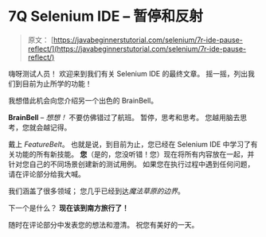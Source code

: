 # 7Q Selenium IDE – 暂停和反射

> 原文： [https://javabeginnerstutorial.com/selenium/7r-ide-pause-reflect/](https://javabeginnerstutorial.com/selenium/7r-ide-pause-reflect/)

嗨呀测试人员！ 欢迎来到我们有关 Selenium IDE 的最终文章。 摇一摇，列出我们到目前为止所学的功能！

我想借此机会向您介绍另一个出色的 BrainBell。

**BrainBell** – *想想！* 不要仿佛错过了航班。 暂停，思考和思考。 您越用脑去思考，您就会越记得。

戴上 *FeatureBelt*。 也就是说，到目前为止，您已经在 Selenium IDE 中学习了有关功能的所有新技能。 **您**（是的，您没听错！您）现在将所有内容放在一起，并针对您自己的不同场景创建新的测试用例。 如果您在执行过程中遇到任何问题，请在评论部分给我大喊。

我们涵盖了很多领域； 您几乎已经到达*魔法草原的边界*。

下一个是什么？ **现在该到南方旅行了！**

随时在评论部分中发表您的想法和澄清。 祝您有美好的一天。

